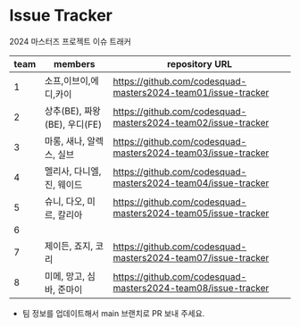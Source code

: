 # Issue Tracker

2024 마스터즈 프로젝트 이슈 트래커

| team | members                | repository URL                                                |
| ---- |------------------------|---------------------------------------------------------------|
| 1    | 소프,이브이,에디,카이           | https://github.com/codesquad-masters2024-team01/issue-tracker |
| 2    | 상추(BE), 짜왕(BE), 우디(FE) | https://github.com/codesquad-masters2024-team02/issue-tracker |
| 3    | 마롱, 새나, 알렉스, 실브        | https://github.com/codesquad-masters2024-team03/issue-tracker |
| 4    | 멜리사, 다니엘, 진, 웨이드       | https://github.com/codesquad-masters2024-team04/issue-tracker |
| 5    | 슈니, 다오, 미르, 칼리아        | https://github.com/codesquad-masters2024-team05/issue-tracker |
| 6    |                        |                                                               |
| 7    | 제이든, 죠지, 코리            | https://github.com/codesquad-masters2024-team07/issue-tracker |
| 8    | 미메, 망고, 심바, 준마이        | https://github.com/codesquad-masters2024-team08/issue-tracker |

- 팀 정보를 업데이트해서 main 브랜치로 PR 보내 주세요.
